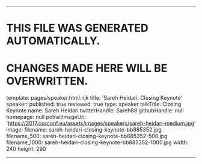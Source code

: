 ----

# THIS FILE WAS GENERATED AUTOMATICALLY.
# CHANGES MADE HERE WILL BE OVERWRITTEN.

template: pages/speaker.html.njk
title: 'Sareh Heidari: Closing Keynote'
speaker:
  published: true
  reviewed: true
  type: speaker
  talkTitle: Closing Keynote
  name: Sareh Heidari
  twitterHandle: Sareh88
  githubHandle: null
  homepage: null
  potraitImageUrl: 'https://2017.cssconf.eu/assets/images/speakers/sareh-heidari-medium.jpg'
  image:
    filename: sareh-heidari-closing-keynote-bb885352.jpg
    filename_500: sareh-heidari-closing-keynote-bb885352-500.jpg
    filename_1000: sareh-heidari-closing-keynote-bb885352-1000.jpg
    width: 240
    height: 290

----

